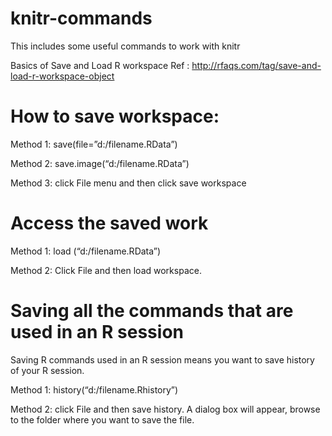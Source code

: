# knitr-commands
This includes some useful commands to work with knitr

Basics of Save and Load R workspace
Ref : http://rfaqs.com/tag/save-and-load-r-workspace-object

# How to save workspace:

Method 1:
save(file=”d:/filename.RData”)

Method 2:
save.image(“d:/filename.RData”)

Method 3:
click File menu and then click save workspace

# Access the saved work
Method 1:
load (“d:/filename.RData”)

Method 2:
Click File and then load workspace.

# Saving all the commands that are used in an R session
Saving R commands used in an R session means you want to save history of your R session.

Method 1:
history(“d:/filename.Rhistory”)

Method 2:
click File and then save history. A dialog box will appear, browse to the folder where you want to save the file.